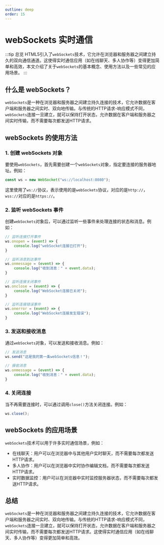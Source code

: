 ```yaml
---
outline: deep
order: 15
---
```


# webSockets 实时通信

<ArticleMetadata />

:::tip 总览
HTML5引入了`webSockets`技术，它允许在浏览器和服务器之间建立持久的双向通信通道。这使得实时通信应用（如在线聊天、多人协作等）变得更加简单和高效，本文介绍了关于`webSockets`的基本概念、使用方法以及一些常见的应用场景。
:::

## 什么是 webSockets？

`webSockets`是一种在浏览器和服务器之间建立持久连接的技术，它允许数据在客户端和服务器之间实时、双向地传输。与传统的HTTP请求-响应模式不同，`webSockets`连接一旦建立，就可以保持打开状态，允许数据在客户端和服务器之间实时传输，而不需要每次都发送HTTP请求。

## webSockets 的使用方法

### 1. 创建 webSockets 对象

要使用`webSockets`，首先需要创建一个`webSockets`对象，指定要连接的服务器地址。例如：

```javascript
const ws = new WebSocket("ws://localhost:8080");
```

这里使用了`ws://`协议，表示使用的是`webSockets`协议，对应的是`http://`，`wss://`对应的是`https://`。

### 2. 监听 webSockets 事件

创建`webSockets`对象后，可以通过监听一些事件来处理连接的状态和消息。例如：

```javascript
// 监听连接打开事件
ws.onopen = (event) => {
    console.log("webSocket连接已打开");
}

// 监听消息到达事件
ws.onmessage = (event) => {
    console.log("收到消息：" + event.data);
}

// 监听连接关闭事件
ws.onclose = (event) => {
    console.log("WebSocket连接已关闭");
}

// 监听连接错误事件
ws.onerror = (event) => {
    console.log("WebSocket连接发生错误");
}
```

### 3. 发送和接收消息

通过`webSockets`对象，可以发送和接收消息。例如：

```js
// 发送消息
ws.send("这是我的第一条webSockets信息！");

// 接收消息
ws.onmessage = (event) => {
    console.log("收到消息：" + event.data);
}
```

### 4. 关闭连接

当不再需要连接时，可以通过调用`close()`方法关闭连接。例如：

```js
ws.close();
```

## webSockets 的应用场景

`webSockets`技术可以用于许多实时通信场景，例如：

- 在线聊天：用户可以在浏览器中与其他用户实时聊天，而不需要每次都发送HTTP请求。
- 多人协作：用户可以在浏览器中实时协作编辑文档，而不需要每次都发送HTTP请求。
- 实时数据监控：用户可以在浏览器中实时监控服务器状态，而不需要每次都发送HTTP请求。

## 总结

`webSockets`是一种在浏览器和服务器之间建立持久连接的技术，它允许数据在客户端和服务器之间实时、双向地传输。与传统的HTTP请求-响应模式不同，`webSockets`连接一旦建立，就可以保持打开状态，允许数据在客户端和服务器之间实时传输，而不需要每次都发送HTTP请求。这使得实时通信应用（如在线聊天、多人协作等）变得更加简单和高效。

<LastUpdated time="2024/11/6 17:22:25"/>
